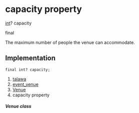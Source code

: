 
<div>

# capacity property

</div>


[int](https://api.flutter.dev/flutter/dart-core/int-class.html)?
capacity


final




The maximum number of people the venue can accommodate.



## Implementation

``` language-dart
final int? capacity;
```







1.  [talawa](../../index.html)
2.  [event_venue](../../models_events_event_venue/)
3.  [Venue](../../models_events_event_venue/Venue-class.html)
4.  capacity property

##### Venue class







